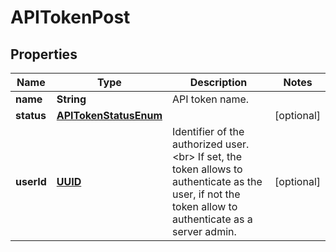 

# APITokenPost

## Properties

Name | Type | Description | Notes
------------ | ------------- | ------------- | -------------
**name** | **String** | API token name. | 
**status** | [**APITokenStatusEnum**](APITokenStatusEnum.md) |  |  [optional]
**userId** | [**UUID**](UUID.md) | Identifier of the authorized user.&lt;br&gt; If set, the token allows to authenticate as the user, if not the token allow to authenticate as a server admin.  |  [optional]



